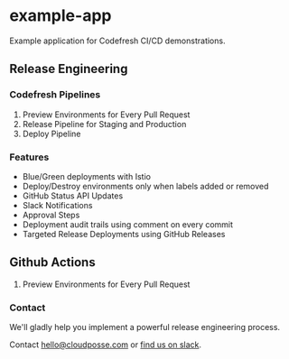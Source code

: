 # example-app

Example application for Codefresh CI/CD demonstrations.

## Release Engineering

### Codefresh Pipelines 

1. Preview Environments for Every Pull Request
2. Release Pipeline for Staging and Production
3. Deploy Pipeline

### Features

* Blue/Green deployments with Istio
* Deploy/Destroy environments only when labels added or removed
* GitHub Status API Updates
* Slack Notifications
* Approval Steps
* Deployment audit trails using comment on every commit
* Targeted Release Deployments using GitHub Releases

## Github Actions

1. Preview Environments for Every Pull Request


### Contact

We'll gladly help you implement a powerful release engineering process.

Contact <hello@cloudposse.com> or [find us on slack](https://slack.sweetops.com).
